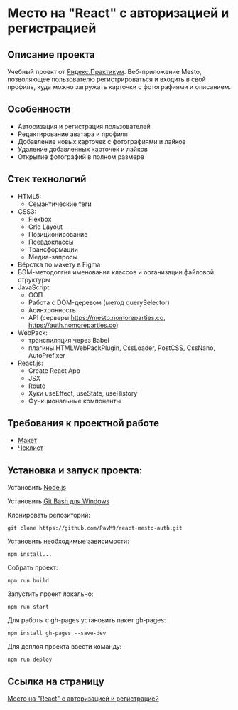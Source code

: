 # Место на "React" с авторизацией и регистрацией

## Описание проекта
Учебный проект от [Яндекс.Практикум](https://practicum.yandex.ru/web/). Веб-приложение Mesto, позволяющее пользователю регистрироваться и входить в свой профиль, куда можно загружать карточки с фотографиями и описанием.

## Особенности
* Авторизация и регистрация пользователей
* Редактирование аватара и профиля
* Добавление новых карточек с фотографиями и лайков
* Удаление добавленных карточек и лайков
* Открытие фотографий в полном размере


## Стек технологий
* HTML5:
  - Семантические теги
* CSS3:
  - Flexbox
  - Grid Layout
  - Позиционирование
  - Псевдоклассы
  - Трансформации
  - Медиа-запросы
* Вёрстка по макету в Figma
* БЭМ-методолгия именования классов и организации файловой структуры
* JavaScript:
  - ООП
  - Работа с DOM-деревом (метод querySelector)
  - Асинхронность
  - API (серверы https://mesto.nomoreparties.co, https://auth.nomoreparties.co)
* WebPack:
  - транспиляция через Babel
  - плагины HTMLWebPackPlugin, CssLoader, PostCSS, CssNano, AutoPrefixer
* React.js:
  - Create React App
  - JSX
  - Route
  - Хуки useEffect, useState, useHistory
  - Функциональные компоненты

## Требования к проектной работе
* [Макет](https://www.figma.com/file/5H3gsn5lIGPwzBPby9jAOo/Sprint-14-RU?node-id=0%3A1)
* [Чеклист](https://code.s3.yandex.net/web-developer/checklists-pdf/new-program/checklist-12.pdf)

## Установка и запуск проекта:
Установить [Node.js](https://nodejs.org/en/download/)

Установить [Git Bash для Windows](https://gitforwindows.org/)

Клонировать репозиторий:

    git clone https://github.com/PavM9/react-mesto-auth.git

Установить необходимые зависимости:

    npm install...

Собрать проект:

    npm run build

Запустить проект локально:

    npm run start

Для работы с gh-pages установить пакет gh-pages:

    npm install gh-pages --save-dev

Для деплоя проекта ввести команду:

    npm run deploy


## Ссылка на страницу
[Место на "React" с авторизацией и регистрацией](http://pavm9.github.io/react-mesto-auth/)


